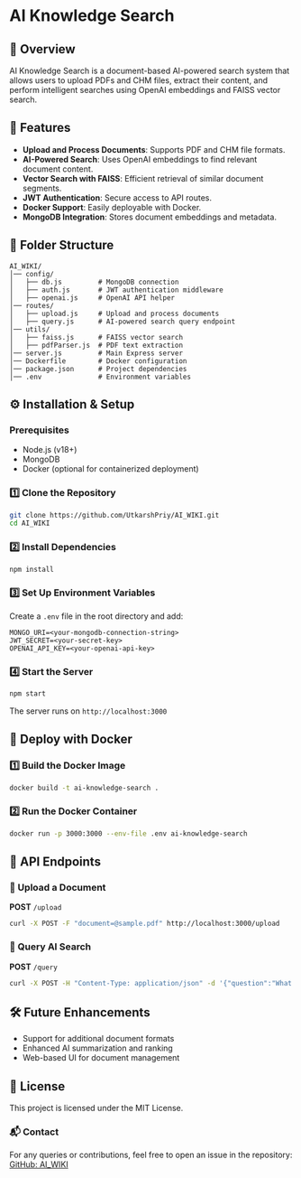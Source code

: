 # AI Knowledge Search

## 📌 Overview
AI Knowledge Search is a document-based AI-powered search system that allows users to upload PDFs and CHM files, extract their content, and perform intelligent searches using OpenAI embeddings and FAISS vector search.

## 🚀 Features
- **Upload and Process Documents**: Supports PDF and CHM file formats.
- **AI-Powered Search**: Uses OpenAI embeddings to find relevant document content.
- **Vector Search with FAISS**: Efficient retrieval of similar document segments.
- **JWT Authentication**: Secure access to API routes.
- **Docker Support**: Easily deployable with Docker.
- **MongoDB Integration**: Stores document embeddings and metadata.

## 📂 Folder Structure
```
AI_WIKI/
│── config/
│   ├── db.js         # MongoDB connection
│   ├── auth.js       # JWT authentication middleware
│   ├── openai.js     # OpenAI API helper
│── routes/
│   ├── upload.js     # Upload and process documents
│   ├── query.js      # AI-powered search query endpoint
│── utils/
│   ├── faiss.js      # FAISS vector search
│   ├── pdfParser.js  # PDF text extraction
│── server.js         # Main Express server
│── Dockerfile        # Docker configuration
│── package.json      # Project dependencies
│── .env              # Environment variables
```

## ⚙️ Installation & Setup
### Prerequisites
- Node.js (v18+)
- MongoDB
- Docker (optional for containerized deployment)

### 1️⃣ Clone the Repository
```sh
git clone https://github.com/UtkarshPriy/AI_WIKI.git
cd AI_WIKI
```

### 2️⃣ Install Dependencies
```sh
npm install
```

### 3️⃣ Set Up Environment Variables
Create a `.env` file in the root directory and add:
```
MONGO_URI=<your-mongodb-connection-string>
JWT_SECRET=<your-secret-key>
OPENAI_API_KEY=<your-openai-api-key>
```

### 4️⃣ Start the Server
```sh
npm start
```
The server runs on `http://localhost:3000`

## 🐳 Deploy with Docker
### 1️⃣ Build the Docker Image
```sh
docker build -t ai-knowledge-search .
```
### 2️⃣ Run the Docker Container
```sh
docker run -p 3000:3000 --env-file .env ai-knowledge-search
```

## 📡 API Endpoints
### 🔹 Upload a Document
**POST** `/upload`
```sh
curl -X POST -F "document=@sample.pdf" http://localhost:3000/upload
```

### 🔹 Query AI Search
**POST** `/query`
```sh
curl -X POST -H "Content-Type: application/json" -d '{"question":"What is the summary?"}' http://localhost:3000/query
```

## 🛠 Future Enhancements
- Support for additional document formats
- Enhanced AI summarization and ranking
- Web-based UI for document management

## 📜 License
This project is licensed under the MIT License.

### 📬 Contact
For any queries or contributions, feel free to open an issue in the repository:
[GitHub: AI_WIKI](https://github.com/UtkarshPriy/AI_WIKI)

